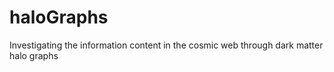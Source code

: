 # haloGraphs
Investigating the information content in the cosmic web through dark matter halo graphs
